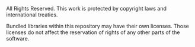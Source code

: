 All Rights Reserved.
This work is protected by copyright laws and international treaties.

Bundled libraries within this repository may have their own licenses.  Those
licenses do not affect the reservation of rights of any other parts of the
software.
